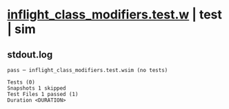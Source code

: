# [inflight_class_modifiers.test.w](../../../../../tests/valid/inflight_class_modifiers.test.w) | test | sim

## stdout.log
```log
pass ─ inflight_class_modifiers.test.wsim (no tests)

Tests (0)
Snapshots 1 skipped
Test Files 1 passed (1)
Duration <DURATION>
```

